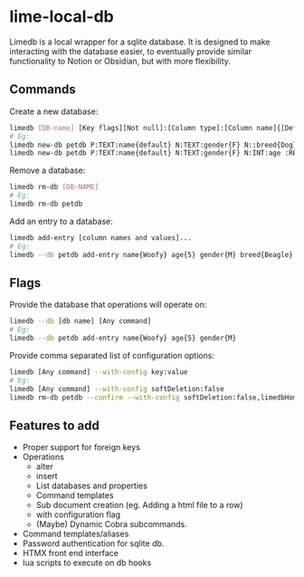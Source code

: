 # lime-local-db

Limedb is a local wrapper for a sqlite database. It is designed to make interacting
with the database easier, to eventually provide similar functionality to Notion or Obsidian,
but with more flexibility.


## Commands


Create a new database:
```sh
limedb [DB-name] [Key flags][Not null]:[Column type]:[Column name]{[Default value]}
# Eg:
limedb new-db petdb P:TEXT:name{default} N:TEXT:gender{F} N::breed{Dog}
limedb new-db petdb P:TEXT:name{default} N:TEXT:gender{F} N:INT:age :REAL:height_cm
```

Remove a database:
```sh
limedb rm-db [DB-NAME]
# Eg:
limedb rm-db petdb
```

Add an entry to a database:
```sh
limedb add-entry [column names and values]...
# Eg:
limedb --db petdb add-entry name{Woofy} age{5} gender{M} breed{Beagle}
```


## Flags

Provide the database that operations will operate on:
```sh
limedb --db [db name] [Any command]
# Eg:
limedb --db petdb add-entry name{Woofy} age{5} gender{M}
```

Provide comma separated list of configuration options:
```sh
limedb [Any command] --with-config key:value
# Eg:
limedb [Any command] --with-config softDeletion:false
limedb rm-db petdb --confirm --with-config softDeletion:false,limedbHome:/etc/limedb/
```

## Features to add
- Proper support for foreign keys
- Operations
    - alter
    - insert
    - List databases and properties
    - Command templates
    - Sub document creation (eg. Adding a html file to a row)
    - with configuration flag
    - (Maybe) Dynamic Cobra subcommands.
- Command templates/aliases
- Password authentication for sqlite db.
- HTMX front end interface
- lua scripts to execute on db hooks
